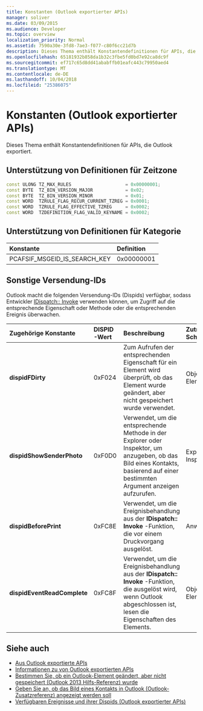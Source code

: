 ```yaml
---
title: Konstanten (Outlook exportierter APIs)
manager: soliver
ms.date: 03/09/2015
ms.audience: Developer
ms.topic: overview
localization_priority: Normal
ms.assetid: 7590a30e-3fd8-7ae3-f077-c80f6cc21d7b
description: Dieses Thema enthält Konstantendefinitionen für APIs, die Outlook exportiert.
ms.openlocfilehash: 65181932b858da1b32c3fbe5fd0bd7e92ca8dc9f
ms.sourcegitcommit: ef717c65d8dd41ababffb01eafc443c79950aed4
ms.translationtype: MT
ms.contentlocale: de-DE
ms.lasthandoff: 10/04/2018
ms.locfileid: "25386075"
---
```

# <a name="constants-outlook-exported-apis"></a>Konstanten (Outlook exportierter APIs)

Dieses Thema enthält Konstantendefinitionen für APIs, die Outlook exportiert.
  
## <a name="definitions-for-time-zone-support"></a>Unterstützung von Definitionen für Zeitzone

```cpp
const ULONG TZ_MAX_RULES                    = 0x00000001;  
const BYTE  TZ_BIN_VERSION_MAJOR            = 0x02;  
const BYTE  TZ_BIN_VERSION_MINOR            = 0x01; 
const WORD  TZRULE_FLAG_RECUR_CURRENT_TZREG = 0x0001; 
const WORD  TZRULE_FLAG_EFFECTIVE_TZREG     = 0x0002; 
const WORD  TZDEFINITION_FLAG_VALID_KEYNAME = 0x0002;
```

## <a name="definitions-for-category-support"></a>Unterstützung von Definitionen für Kategorie

|**Konstante**|**Definition**|
|:-----|:-----|
|PCAFSIF_MSGEID_IS_SEARCH_KEY  <br/> |0x00000001  <br/> |
   
## <a name="miscellaneous-dispatch-identifiers"></a>Sonstige Versendung-IDs

Outlook macht die folgenden Versendung-IDs (Dispids) verfügbar, sodass Entwickler [IDispatch:: Invoke](https://docs.microsoft.com/previous-versions/windows/desktop/api/oaidl/nf-oaidl-idispatch-invoke) verwenden können, um Zugriff auf die entsprechende Eigenschaft oder Methode oder die entsprechenden Ereignis überwachen. 
  
|**Zugehörige Konstante**|**DISPID-Wert**|**Beschreibung**|**Zutreffend-Schnittstelle**|
|:-----|:-----|:-----|:-----|
|**dispidFDirty** <br/> |0xF024  <br/> |Zum Aufrufen der entsprechenden Eigenschaft für ein Element wird überprüft, ob das Element wurde geändert, aber nicht gespeichert wurde verwendet.  <br/> |Objekte auf Elementebene  <br/> |
|**dispidShowSenderPhoto** <br/> |0xF0D0  <br/> |Verwendet, um die entsprechende Methode in der Explorer oder Inspektor, um anzugeben, ob das Bild eines Kontakts, basierend auf einer bestimmten Argument anzeigen aufzurufen.  <br/> |Explorer oder Inspektor  <br/> |
|**dispidBeforePrint** <br/> |0xFC8E  <br/> |Verwendet, um die Ereignisbehandlung aus der **IDispatch:: Invoke** -Funktion, die vor einem Druckvorgang ausgelöst.  <br/> |Anwendung  <br/> |
|**dispidEventReadComplete** <br/> |0xFC8F  <br/> |Verwendet, um die Ereignisbehandlung aus der **IDispatch:: Invoke** -Funktion, die ausgelöst wird, wenn Outlook abgeschlossen ist, lesen die Eigenschaften des Elements.  <br/> |Objekte auf Elementebene  <br/> |
   
## <a name="see-also"></a>Siehe auch

- [Aus Outlook exportierte APIs](outlook-exported-apis.md)
- [Informationen zu von Outlook exportierten APIs](about-apis-exported-by-outlook.md)
- [Bestimmen Sie, ob ein Outlook-Element geändert, aber nicht gespeichert (Outlook 2013 Hilfs-Referenz) wurde](how-to-determine-if-outlook-item-has-been-modified-but-not-saved.md)
- [Geben Sie an, ob das Bild eines Kontakts in Outlook (Outlook-Zusatzreferenz) angezeigt werden soll](https://msdn.microsoft.com/library/office/gg262879.aspx)
- [Verfügbaren Ereignisse und ihrer Dispids (Outlook exportierter APIs)](available-events-and-their-dispids-outlook-exported-apis.md)

